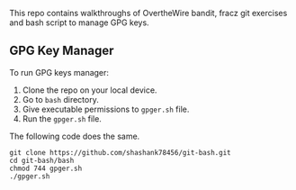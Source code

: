 This repo contains walkthroughs of OvertheWire bandit, fracz git exercises and bash script to manage GPG keys.

## GPG Key Manager

To run GPG keys manager:

1. Clone the repo on your local device.
2. Go to `bash` directory.
3. Give executable permissions to `gpger.sh` file.
4. Run the `gpger.sh` file.

The following code does the same.
```
git clone https://github.com/shashank78456/git-bash.git
cd git-bash/bash
chmod 744 gpger.sh
./gpger.sh
```